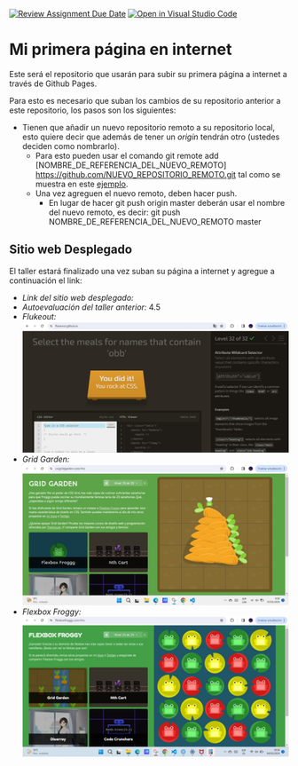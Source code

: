 [![Review Assignment Due Date](https://classroom.github.com/assets/deadline-readme-button-24ddc0f5d75046c5622901739e7c5dd533143b0c8e959d652212380cedb1ea36.svg)](https://classroom.github.com/a/wy9_8A-A)
[![Open in Visual Studio Code](https://classroom.github.com/assets/open-in-vscode-718a45dd9cf7e7f842a935f5ebbe5719a5e09af4491e668f4dbf3b35d5cca122.svg)](https://classroom.github.com/online_ide?assignment_repo_id=13700283&assignment_repo_type=AssignmentRepo)
# Mi primera página en internet
Este será el repositorio que usarán para subir su primera página a internet a través de Github Pages.

Para esto es necesario que suban los cambios de su repositorio anterior a este repositorio, los pasos son los siguientes:
- Tienen que añadir un nuevo repositorio remoto a su repositorio local, esto quiere decir que además de tener un *origin* tendrán otro (ustedes deciden como nombrarlo).
  - Para esto pueden usar el comando git remote add [NOMBRE_DE_REFERENCIA_DEL_NUEVO_REMOTO] https://github.com/NUEVO_REPOSITORIO_REMOTO.git tal como se muestra en este [ejemplo](https://articles.assembla.com/en/articles/1136998-how-to-add-a-new-remote-to-your-git-repo).
  - Una vez agreguen el nuevo remoto, deben hacer push.
     - En lugar de hacer git push origin master deberán usar el nombre del nuevo remoto, es decir: git push NOMBRE_DE_REFERENCIA_DEL_NUEVO_REMOTO master


## Sitio web Desplegado
El taller estará finalizado una vez suban su página a internet y agregue a continuación el link:
- *Link del sitio web desplegado:*
- *Autoevaluación del taller anterior:* 4.5
- *Flukeout:*
![Evidencia de juego](./design/flukeout.jpg) 
- *Grid Garden:* 
![Evidencia de juego](./design/grid-garden.jpg) 
- *Flexbox Froggy:* 
![Evidencia de juego](./design/flexbox-froggy.jpg) 